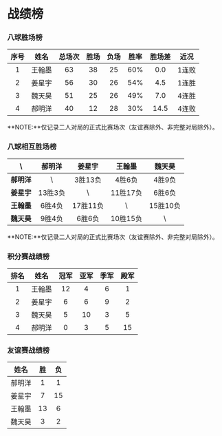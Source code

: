 # 战绩榜

### 八球胜场榜

| 序号 | 姓名   | 总场次 | 胜场 | 负场 | 胜率  | 胜场差 | 近况  |
| :--: | :---: | :---: | :--: | :--: | :--: | :---: | :---: |
| 1    | 王翰墨 | 63    | 38   | 25   | 60%  | 0.0   | 1连败 |
| 2    | 姜星宇 | 56    | 30   | 26   | 54%  | 4.5   | 1连胜 |
| 3    | 魏天昊 | 51    | 25   | 26   | 49%  | 7.0   | 4连胜 |
| 4    | 郝明洋 | 40    | 12   | 28   | 30%  | 14.5  | 4连败 |

**NOTE:**仅记录二人对局的正式比赛场次（友谊赛除外、非完整对局除外）。

### 八球相互胜场榜

|    **\\**   | 郝明洋  | 姜星宇   | 王翰墨   | 魏天昊   |
| :--------: | :-----: | :------: | :------: | :-----: |
| **郝明洋** |   \\     | 3胜13负  | 4胜6负   | 4胜9负   |
| **姜星宇** | 13胜3负  |   \\     | 11胜17负 | 6胜6负   |
| **王翰墨** | 6胜4负   | 17胜11负 |   \\     | 15胜10负 |
| **魏天昊** | 9胜4负   | 6胜6负   | 10胜15负 |   \\     |

**NOTE:**仅记录二人对局的正式比赛场次（友谊赛除外、非完整对局除外）。

### 积分赛战绩榜

| 排名 | 姓名   | 冠军 | 亚军 | 季军 | 殿军 |
| :--: | :----: | :--: | :-: | :-: | :-: |
| 1    | 王翰墨 | 12   | 4   | 6   | 1   |
| 2    | 姜星宇 | 6    | 6   | 9   | 2   |
| 3    | 魏天昊 | 5    | 10  | 3   | 5   |
| 4    | 郝明洋 | 0    | 3   | 5   | 15  |

### 友谊赛战绩榜

| 姓名   | 胜   | 负   |
| :---: | :--: | :--: |
| 郝明洋 |  1   |  1   |
| 姜星宇 |  7   |  15  |
| 王翰墨 |  13  |  6   |
| 魏天昊 |  3   |  2   |

